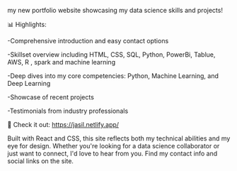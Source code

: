 my new portfolio website showcasing my data science skills and projects!

📊 Highlights:

-Comprehensive introduction and easy contact options

-Skillset overview including HTML, CSS, SQL, Python, PowerBi, Tablue, AWS, R , spark and machine learning

-Deep dives into my core competencies: Python, Machine Learning, and Deep Learning

-Showcase of recent projects

-Testimonials from industry professionals

🔗 Check it out: https://jasil.netlify.app/

Built with React and CSS, this site reflects both my technical abilities and my eye for design. Whether you're looking for a data science collaborator or just want to connect, I'd love to hear from you. Find my contact info and social links on the site.
